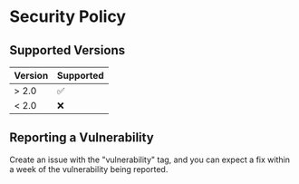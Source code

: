 # Security Policy

## Supported Versions

| Version | Supported          |
| ------- | ------------------ |
| > 2.0  | :white_check_mark: |
| < 2.0   | :x:                |

## Reporting a Vulnerability

Create an issue with the "vulnerability" tag, and you can expect a fix within a week of the vulnerability being reported.
